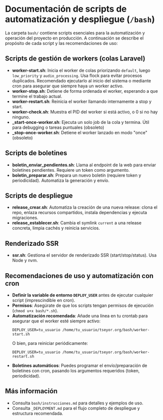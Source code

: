 # Documentación de scripts de automatización y despliegue (`/bash`)

La carpeta `bash/` contiene scripts esenciales para la automatización y operación del proyecto en producción. A continuación se describe el propósito de cada script y las recomendaciones de uso:

## Scripts de gestión de workers (colas Laravel)
- **worker-start.sh**: Inicia el worker de colas priorizando `default`, luego `low_priority` y `audio_processing`. Usa flock para evitar procesos duplicados. Recomendado ejecutarlo al inicio del sistema o mediante cron para asegurar que siempre haya un worker activo.
- **worker-stop.sh**: Detiene de forma ordenada el worker, esperando a que termine el trabajo actual.
- **worker-restart.sh**: Reinicia el worker llamando internamente a stop y start.
- **worker-check.sh**: Muestra el PID del worker si está activo, o 0 si no hay ninguno.
- **_start-once-worker.sh**: Ejecuta un solo job de la cola y termina. Útil para debugging o tareas puntuales (obsoleto)
- **_stop-once-worker.sh**: Detiene el worker lanzado en modo "once" (obsoleto)

## Scripts de boletines
- **boletin_enviar_pendientes.sh**: Llama al endpoint de la web para enviar boletines pendientes. Requiere un token como argumento.
- **boletin_preparar.sh**: Prepara un nuevo boletín (requiere token y periodicidad). Automatiza la generación y envío.

## Scripts de despliegue
- **release_crear.sh**: Automatiza la creación de una nueva release: clona el repo, enlaza recursos compartidos, instala dependencias y ejecuta migraciones.
- **release_establecer.sh**: Cambia el symlink `current` a una release concreta, limpia cachés y reinicia servicios.

## Renderizado SSR
- **ssr.sh**: Gestiona el servidor de renderizado SSR (start/stop/status). Usa Node y nvm.

## Recomendaciones de uso y automatización con cron
- **Definir la variable de entorno `DEPLOY_USER`** antes de ejecutar cualquier script (imprescindible en cron).
- **Permisos**: Asegúrate de que los scripts tengan permisos de ejecución (`chmod u+x bash/*.sh`).
- **Automatización recomendada**: Añade una línea en tu crontab para asegurar que el worker esté siempre activo:
  ```cron
  DEPLOY_USER=tu_usuario /home/tu_usuario/tseyor.org/bash/worker-start.sh
  ```
  O bien, para reiniciar periódicamente:
  ```cron
  DEPLOY_USER=tu_usuario /home/tu_usuario/tseyor.org/bash/worker-restart.sh
  ```
- **Boletines automáticos**: Puedes programar el envío/preparación de boletines con cron, pasando los argumentos requeridos (token, periodicidad).

## Más información
- Consulta `bash/instrucciones.md` para detalles y ejemplos de uso.
- Consulta `_DEPLOYMENT.md` para el flujo completo de despliegue y estructura recomendada.
